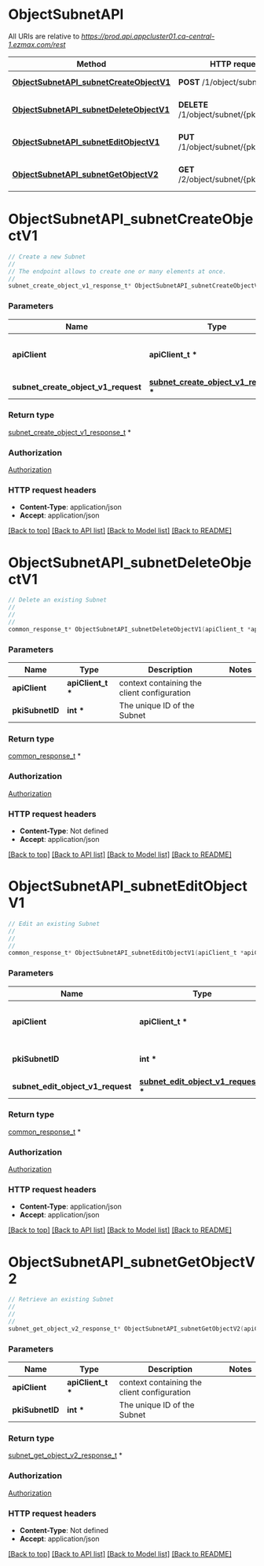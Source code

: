 # ObjectSubnetAPI

All URIs are relative to *https://prod.api.appcluster01.ca-central-1.ezmax.com/rest*

Method | HTTP request | Description
------------- | ------------- | -------------
[**ObjectSubnetAPI_subnetCreateObjectV1**](ObjectSubnetAPI.md#ObjectSubnetAPI_subnetCreateObjectV1) | **POST** /1/object/subnet | Create a new Subnet
[**ObjectSubnetAPI_subnetDeleteObjectV1**](ObjectSubnetAPI.md#ObjectSubnetAPI_subnetDeleteObjectV1) | **DELETE** /1/object/subnet/{pkiSubnetID} | Delete an existing Subnet
[**ObjectSubnetAPI_subnetEditObjectV1**](ObjectSubnetAPI.md#ObjectSubnetAPI_subnetEditObjectV1) | **PUT** /1/object/subnet/{pkiSubnetID} | Edit an existing Subnet
[**ObjectSubnetAPI_subnetGetObjectV2**](ObjectSubnetAPI.md#ObjectSubnetAPI_subnetGetObjectV2) | **GET** /2/object/subnet/{pkiSubnetID} | Retrieve an existing Subnet


# **ObjectSubnetAPI_subnetCreateObjectV1**
```c
// Create a new Subnet
//
// The endpoint allows to create one or many elements at once.
//
subnet_create_object_v1_response_t* ObjectSubnetAPI_subnetCreateObjectV1(apiClient_t *apiClient, subnet_create_object_v1_request_t *subnet_create_object_v1_request);
```

### Parameters
Name | Type | Description  | Notes
------------- | ------------- | ------------- | -------------
**apiClient** | **apiClient_t \*** | context containing the client configuration |
**subnet_create_object_v1_request** | **[subnet_create_object_v1_request_t](subnet_create_object_v1_request.md) \*** |  | 

### Return type

[subnet_create_object_v1_response_t](subnet_create_object_v1_response.md) *


### Authorization

[Authorization](../README.md#Authorization)

### HTTP request headers

 - **Content-Type**: application/json
 - **Accept**: application/json

[[Back to top]](#) [[Back to API list]](../README.md#documentation-for-api-endpoints) [[Back to Model list]](../README.md#documentation-for-models) [[Back to README]](../README.md)

# **ObjectSubnetAPI_subnetDeleteObjectV1**
```c
// Delete an existing Subnet
//
// 
//
common_response_t* ObjectSubnetAPI_subnetDeleteObjectV1(apiClient_t *apiClient, int *pkiSubnetID);
```

### Parameters
Name | Type | Description  | Notes
------------- | ------------- | ------------- | -------------
**apiClient** | **apiClient_t \*** | context containing the client configuration |
**pkiSubnetID** | **int \*** | The unique ID of the Subnet | 

### Return type

[common_response_t](common_response.md) *


### Authorization

[Authorization](../README.md#Authorization)

### HTTP request headers

 - **Content-Type**: Not defined
 - **Accept**: application/json

[[Back to top]](#) [[Back to API list]](../README.md#documentation-for-api-endpoints) [[Back to Model list]](../README.md#documentation-for-models) [[Back to README]](../README.md)

# **ObjectSubnetAPI_subnetEditObjectV1**
```c
// Edit an existing Subnet
//
// 
//
common_response_t* ObjectSubnetAPI_subnetEditObjectV1(apiClient_t *apiClient, int *pkiSubnetID, subnet_edit_object_v1_request_t *subnet_edit_object_v1_request);
```

### Parameters
Name | Type | Description  | Notes
------------- | ------------- | ------------- | -------------
**apiClient** | **apiClient_t \*** | context containing the client configuration |
**pkiSubnetID** | **int \*** | The unique ID of the Subnet | 
**subnet_edit_object_v1_request** | **[subnet_edit_object_v1_request_t](subnet_edit_object_v1_request.md) \*** |  | 

### Return type

[common_response_t](common_response.md) *


### Authorization

[Authorization](../README.md#Authorization)

### HTTP request headers

 - **Content-Type**: application/json
 - **Accept**: application/json

[[Back to top]](#) [[Back to API list]](../README.md#documentation-for-api-endpoints) [[Back to Model list]](../README.md#documentation-for-models) [[Back to README]](../README.md)

# **ObjectSubnetAPI_subnetGetObjectV2**
```c
// Retrieve an existing Subnet
//
// 
//
subnet_get_object_v2_response_t* ObjectSubnetAPI_subnetGetObjectV2(apiClient_t *apiClient, int *pkiSubnetID);
```

### Parameters
Name | Type | Description  | Notes
------------- | ------------- | ------------- | -------------
**apiClient** | **apiClient_t \*** | context containing the client configuration |
**pkiSubnetID** | **int \*** | The unique ID of the Subnet | 

### Return type

[subnet_get_object_v2_response_t](subnet_get_object_v2_response.md) *


### Authorization

[Authorization](../README.md#Authorization)

### HTTP request headers

 - **Content-Type**: Not defined
 - **Accept**: application/json

[[Back to top]](#) [[Back to API list]](../README.md#documentation-for-api-endpoints) [[Back to Model list]](../README.md#documentation-for-models) [[Back to README]](../README.md)

